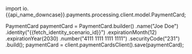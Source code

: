 
import io.{{api_name_downcase}}.payments.processing.client.model.PaymentCard;

PaymentCard paymentCard = PaymentCard.builder()
    .name("Joe Doe")
    .identity("{{fetch_identity_scenario_id}}")
    .expirationMonth(12)
    .expirationYear(2030)
    .number("4111 1111 1111 1111")
    .securityCode("231")
    .build();
paymentCard = client.paymentCardsClient().save(paymentCard);
